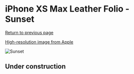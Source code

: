 # iPhone XS Max Leather Folio - Sunset

[Return to previous page](/iphone_x)

[High-resolution image from Apple](https://store.storeimages.cdn-apple.com/8756/as-images.apple.com/is/MVFU2?wid=4500&hei=4500&fmt=png)

<div style="width: 512px"><img src="/almost_uncompressed/MVFU2.webp" alt="Sunset"></div>

## Under construction
